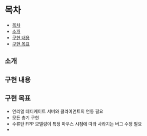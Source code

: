 # 목차
* [목차](#목차)
* [소개](#소개)
* [구현 내용](#구현-내용)
* [구현 목표](#구현-목표)


## 소개

## 구현 내용

## 구현 목표
- 언리얼 데디케이트 서버와 클라이언트의 연동 필요
- 모든 총기 구현
- 수류탄 FPP 모델링이 특정 마우스 시점에 따라 사라지는 버그 수정 필요
- 
